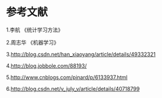 # 参考文献

1.李航 《统计学习方法》

2.周志华 《机器学习》

3.http://blog.csdn.net/han_xiaoyang/article/details/49332321

4.http://blog.jobbole.com/88193/

5.http://www.cnblogs.com/pinard/p/6133937.html

6.http://blog.csdn.net/v_july_v/article/details/40718799